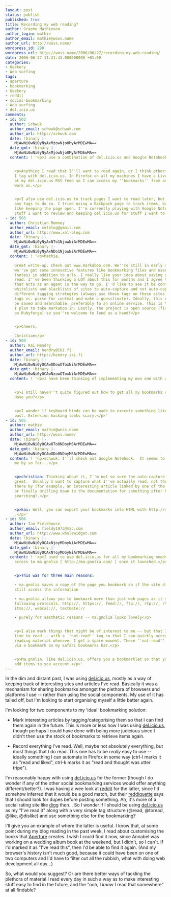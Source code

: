 ```yaml
---
layout: post
status: publish
published: true
title: Recording my web reading?
author: Graeme Mathieson
author_login: mathie
author_email: mathie@woss.name
author_url: http://woss.name/
wordpress_id: 290
wordpress_url: http://woss.name/2006/06/27/recording-my-web-reading/
date: 2006-06-27 11:31:43.000000000 +01:00
categories:
- Geekery
- Web surfing
tags:
- aperture
- bookmarking
- Geekery
- reddit
- social-bookmarking
- Web surfing
- del.icio.us
comments:
- id: 502
  author: Schwuk
  author_email: schwuk@schwuk.com
  author_url: http://schwuk.com
  date: !binary |-
    MjAwNi0wNi0yNyAxMzowNjo0MyArMDEwMA==
  date_gmt: !binary |-
    MjAwNi0wNi0yNyAxMjowNjo0MyArMDEwMA==
  content: ! '<p>I use a combination of del.icio.us and Google Notebook.</p>


    <p>Anything I read that I''ll want to read again, or I think others should read
    I tag with del.icio.us. In Firefox on all my machines I have a Live bookmark pointed
    at my del.icio.us RSS feed so I can access my ''bookmarks'' from any machine I
    work on.</p>


    <p>I also use del.icio.us to track pages I want to read later, but I''m not using
    any tags to do so. I tried using a Backpack page to track items, but I don''t
    like keeping the page open. I''m currently playing with Google Notebook to capture
    stuff I want to review and keeping del.icio.us for stuff I want to remember/recommend.</p>'
- id: 503
  author: Christian Romney
  author_email: xmlblog@gmail.com
  author_url: http://www.xml-blog.com
  date: !binary |-
    MjAwNi0wNi0yNyAxNTo1NjowNiArMDEwMA==
  date_gmt: !binary |-
    MjAwNi0wNi0yNyAxNDo1NjowNiArMDEwMA==
  content: ! '<p>Mathie,

    Great write-up. Check out www.markaboo.com. We''re still in early stages, but
    we''ve got some innovative features like bookmarking files and user-created content
    (notes) in addition to urls. I really like your idea about saving stuff you''ve
    read. I''ve been thinking a LOT about this for months and I agree that an extension
    that acts as an agent is the way to go. I''d like to see it be configurable with
    whitelists and blacklists of sites to auto-capture and not auto-capture, with
    different tagging strategies (always use these tags on these sites vs. read meta
    tags vs. parse for context and make a guesstimate). Ideally, this content should
    be saved and searchable, preferably to an online service. This is the direction
    I plan to take markaboo in. Lastly, the project is open source (find the code
    on Rubyforge) so you''re welcome to lend us a hand!</p>


    <p>Cheers,

    Christian</p>'
- id: 504
  author: Kai Hendry
  author_email: hendry@iki.fi
  author_url: http://hendry.iki.fi
  date: !binary |-
    MjAwNi0wNi0yOCAwODowOToxNiArMDEwMA==
  date_gmt: !binary |-
    MjAwNi0wNi0yOCAwNzowOToxNiArMDEwMA==
  content: ! '<p>I have been thinking of implementing my own one with web.py.</p>


    <p>I still haven''t quite figured out how to get all my bookmarks out of del.icio.us.
    Have you?</p>


    <p>I wonder if keyboard binds can be made to execute something like a del.icio.us
    post. Extension hacking looks scary.</p>'
- id: 505
  author: mathie
  author_email: mathie@woss.name
  author_url: http://woss.name/
  date: !binary |-
    MjAwNi0wNi0yOCAwOTo0NDoyMSArMDEwMA==
  date_gmt: !binary |-
    MjAwNi0wNi0yOCAwODo0NDoyMSArMDEwMA==
  content: ! '<p>schwuk: I''ll check out Google Notebook.  It seems to have passed
    me by so far...</p>


    <p>christian: Thinking about it, I''m not so sure the auto-capture idea is that
    great.  Usually I want to capture what I''ve actually read, not the path I got
    there by (for example, an interesting article linked by one of the blogs I read,
    or finally drilling down to the documentation for something after hours of google
    searching).</p>


    <p>kai: Well, you can export your bookmarks into HTML with http://del.icio.us/settings/<code>$USER</code>/export
    .</p>'
- id: 506
  author: Ian Fieldhouse
  author_email: fieldy1973@mac.com
  author_url: http://www.wholewidget.com
  date: !binary |-
    MjAwNi0wNi0yOCAxNjoyMDoyNiArMDEwMA==
  date_gmt: !binary |-
    MjAwNi0wNi0yOCAxNToyMDoyNiArMDEwMA==
  content: ! '<p>I used to use del.icio.us for all my bookmarking needs but migrated
    across to ma.gnolia [ http://ma.gnolia.com/ ] once it launched.</p>


    <p>This was for three main reasons:

    - ma.gnolia saves a copy of the page you bookmark so if the site dies you can
    still access the information

    - ma.gnolia allows you to bookmark more than just web pages as it supports the
    following protocols. http://, https://, feed://, ftp://, rtp://, rtsp://, mms://,
    itms://, webcal://, textmate://

    - purely for aesthetic reasons -- ma.gnolia looks lovely</p>


    <p>I also mark things that might be of interest to me -- but that I haven''t had
    time to read -- with a ''not-read'' tag so that I can quickly access some interesting
    reading material whenever I get a spare moment. These ''not-read'' items are accessed
    via a bookmark on my Safari bookmarks bar.</p>


    <p>Ma.gnolia, like del.icio.us, offers you a bookmarklet so that you can easily
    add items to you account.</p>'
---
```

In the dim and distant past, I was using [del.icio.us][], mostly as a way of keeping track of interesting sites and articles I've read.  Basically it was a mechanism for sharing bookmarks amongst the plethora of browsers and platforms I use -- rather than using the social components.  My use of it has tailed off, but I'm looking to start organising myself a little better again.

I'm looking for two components to my 'ideal' bookmarking solution:

* Mark interesting articles by tagging/categorising them so that I can find them again in the future.  This is more or less how I was using [del.icio.us][], though perhaps I could have done with being more judicious since I didn't then use the stock of bookmarks to retrieve items again.

* Record everything I've read.  Well, maybe not absolutely everything, but most things that I do read.  This one has to be *really* easy to use -- ideally something I can automate in Firefox in some way (ctrl-l marks it as "read and liked", ctrl-k marks it as "read and thought was utter tripe").

I'm reasonably happy with using [del.icio.us][] for the former (though I do wonder if any of the other social bookmarking services would offer anything different/better?).  I was having a wee look at [reddit](http://www.reddit.com/) for the latter, since I'd somehow inferred that it would be a good match, but their [reddiquette](http://reddit.com/help/reddiquette) says that I should look for dupes before posting something.  Ah, it's more of a social rating site like [digg](http://www.digg.com/) then...  So I wonder if I should be using [del.icio.us][] as my "I've read it" along with a very simple tag structure (@read, @toread, @like, @dislike) and use something else for the bookmarking?

I'll give you an example of where the latter is useful.  I know that, at some point during my blog reading in the past week, I read about customising the books that [Aperture](http://www.aperture.com/) creates.  I wish I could find it now, since Annabel was working on a wedding album book at the weekend, but I didn't, so I can't.  If I'd marked it as "I've read this", then I'd be able to find it again.  (And my browser's history isn't much good, because it could have been on one of two computers and I'd have to filter out all the rubbish, what with doing web development all day...)

So, what would you suggest?  Or are there better ways of tackling the plethora of material I read every day in such a way as to make interesting stuff easy to find in the future, and the "ooh, I *know* I read that somewhere" at all findable?

[del.icio.us]: http://del.icio.us/ "del.icio.us social bookmarking"
[rubaidh ltd]: http://www.rubaidh.com/ "Rubaidh Ltd -- Scottish for Ruby on Rails"
[ruby]: http://www.ruby-lang.org/ "Ruby programming language"
[rails]: http://www.rubyonrails.org/ "Ruby on Rails"
